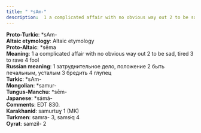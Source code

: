 ```yaml
---
title: " *sAm-"
description:  1 a complicated affair with no obvious way out 2 to be sad, tired 3 to rave 4 fool
---
```


<strong>Proto-Turkic</strong>:  *sAm-<br>
<strong>Altaic etymology</strong>:  Altaic etymology<br>
<strong> Proto-Altaic</strong>:  *sēma<br>
<strong>Meaning</strong>:  1 a complicated affair with no obvious way out 2 to be sad, tired 3 to rave 4 fool<br>
<strong>Russian meaning</strong>:  1 затруднительное дело, положение 2 быть печальным, усталым 3 бредить 4 глупец<br>
<strong>Turkic</strong>:  *sAm-<br>
<strong>Mongolian</strong>:  *samur-<br>
<strong>Tungus-Manchu</strong>:  *sēm-<br>
<strong>Japanese</strong>:  *sámá-<br>
<strong>Comments</strong>:  EDT 830.<br>
<strong>Karakhanid</strong>:  samurtuɣ 1 (MK)<br>
<strong>Turkmen</strong>:  samra- 3, samsɨq 4<br>
<strong>Oyrat</strong>:  samzɨl- 2<br>


